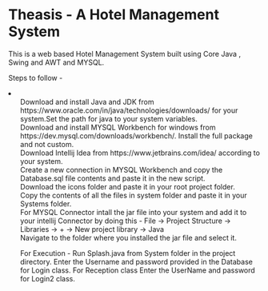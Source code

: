 # Theasis - A Hotel Management System
<p>This is a web based Hotel Management System built using Core Java , Swing and AWT and MYSQL.<p>
Steps to follow - <br>
<li>
  <ul>
Download and install Java and JDK from https://www.oracle.com/in/java/technologies/downloads/ for your system.Set the path for java to your system variables.<br>
Download and install MYSQL Workbench for windows from https://dev.mysql.com/downloads/workbench/. Install the full package and not custom.<br>
Download Intellij Idea from https://www.jetbrains.com/idea/ according to your system.<br>
Create a new connection in MYSQL Workbench and copy the Database.sql file contents and paste it in the new script.<br>
Download the icons folder and paste it in your root project folder.<br>
Copy the contents of all the files in system folder and paste it in your Systems folder.<br>
For MYSQL Connector intall the jar file into your system and add it to your intellij Connector by doing this - File -> Project Structure -> Libraries -> + -> New project library -> Java <br>
Navigate to the folder where you installed the jar file and select it.<br>
  </ul>
</li>

<ul>
For Execution -
Run Splash.java from System folder in the project directory.
Enter the Username and password provided in the Database for Login class.
For Reception class Enter the UserName and password for Login2 class.
</ul>




